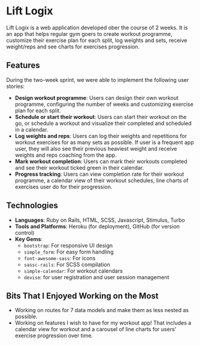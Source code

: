 # **Lift Logix**
Lift Logix is a web application developed ober the course of 2 weeks. It is an app that helps regular gym goers to create workout programme, customize their exercise plan for each split, log weights and sets, receive weight/reps  and see charts for exercises progression.

## **Features**
During the two-week sprint, we were able to implement the following user stories:

- **Design workout programme**: Users can design their own workout programme, configuring the number of weeks and customizing exercise plan for each split.
- **Schedule or start their workout**: Users can start their workout on the go, or schedule a workout and visualize their completed and scheduled in a calendar.
- **Log weights and reps**: Users can log their weights and repetitions for workout exercises for as many sets as possible. If user is a frequent app user, they will also see their previous heaviest weight and receive weights and reps coaching from the app.
- **Mark workout completion**: Users can mark their workouts completed and see their workout ticked green in their calendar.
- **Progress tracking**: Users can view completion rate for their workout programme, a calendar view of their workout schedules, line charts of exercises user do for their progression.

## **Technologies**

- **Languages**: Ruby on Rails, HTML, SCSS, Javascript, Stimulus, Turbo  
- **Tools and Platforms**: Heroku (for deployment), GitHub (for version control)
- **Key Gems**: 
  - `bootstrap`: For responsive UI design
  - `simple_form`: For easy form handling
  - `font-awesome-sass`: For icons
  - `sassc-rails`: For SCSS compilation
  - `simple-calendar`: For workout calendars
  - `devise`: for user registration and user session management

 ## **Bits That I Enjoyed Working on the Most**

- Working on routes for 7 data models and make them as less nested as possible.
- Working on features I wish to have for my workout app! That includes a calendar view for workout and a carousel of line charts for users' exercise progression over time.

